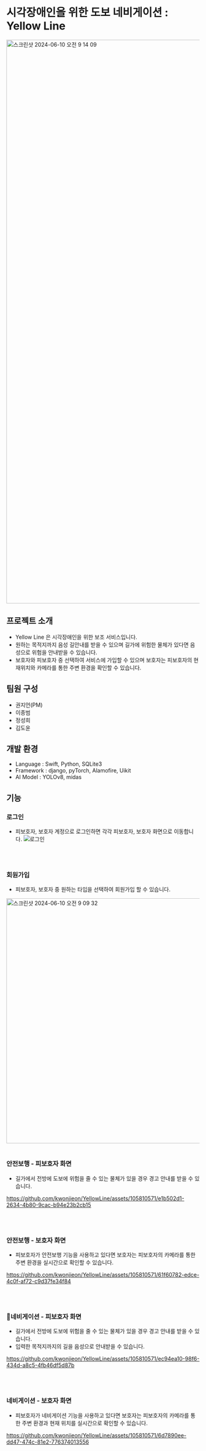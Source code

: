 # 시각장애인을 위한 도보 네비게이션 : Yellow Line
<img width="1470" alt="스크린샷 2024-06-10 오전 9 14 09" src="https://github.com/kwonjieon/YellowLine/assets/105810571/fff81aa6-12cf-4b29-b582-569d2649e68f">


## 프로젝트 소개
- Yellow Line 은 시각장애인을 위한 보조 서비스입니다.
- 원하는 목적지까지 음성 길안내를 받을 수 있으며 길가에 위험한 물체가 있다면 음성으로 위험을 안내받을 수 있습니다.
- 보호자와 피보호자 중 선택하여 서비스에 가입할 수 있으며 보호자는 피보호자의 현재위치와 카메라를 통한 주변 환경을 확인할 수 있습니다.

## 팀원 구성
- 권지언(PM)
- 이종범
- 정성희
- 김도윤

## 개발 환경
- Language : Swift, Python, SQLite3
- Framework : django, pyTorch, Alamofire, Uikit
- AI Model : YOLOv8, midas

## 기능 
### 로그인
- 피보호자, 보호자 계정으로 로그인하면 각각 피보호자, 보호자 화면으로 이동합니다.
![로그인](https://github.com/kwonjieon/YellowLine/assets/105810571/c9089e1c-e177-4ca5-992d-c16891d1eed9)

<br>
<br>

### 회원가입
- 피보호자, 보호자 중 원하는 타입을 선택하여 회원가입 할 수 있습니다.
<img width="639" alt="스크린샷 2024-06-10 오전 9 09 32" src="https://github.com/kwonjieon/YellowLine/assets/105810571/c788c9eb-15ee-456c-bd0e-147328ac8cb4">

<br>
<br>

### 안전보행 - 피보호자 화면
- 길가에서 전방에 도보에 위험을 줄 수 있는 물체가 있을 경우 경고 안내를 받을 수 있습니다.

https://github.com/kwonjieon/YellowLine/assets/105810571/e1b502d1-2634-4b80-9cac-b94e23b2cb15

<br>
<br>

### 안전보행 - 보호자 화면
- 피보호자가 안전보행 기능을 사용하고 있다면 보호자는 피보호자의 카메라를 통한 주변 환경을 실시간으로 확인할 수 있습니다.

https://github.com/kwonjieon/YellowLine/assets/105810571/61f60782-edce-4c0f-af72-c9d37fe34f84


<br>
<br>

### 네비게이션 - 피보호자 화면
- 길가에서 전방에 도보에 위험을 줄 수 있는 물체가 있을 경우 경고 안내를 받을 수 있습니다.
- 입력한 목적지까지의 길을 음성으로 안내받을 수 있습니다.

https://github.com/kwonjieon/YellowLine/assets/105810571/ec94ea10-98f6-434d-a8c5-4fb46df5d87b

<br>
<br>


### 네비게이션 - 보호자 화면
- 피보호자가 네비게이션 기능을 사용하고 있다면 보호자는 피보호자의 카메라를 통한 주변 환경과 현재 위치를 실시간으로 확인할 수 있습니다.


https://github.com/kwonjieon/YellowLine/assets/105810571/6d7890ee-dd47-474c-81e2-776374013556

<br>
<br>
